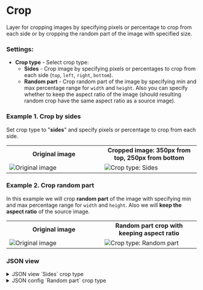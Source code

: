 # Crop

Layer for cropping images by specifying pixels or percentage to crop from each side or by cropping the random part of the image with specified size.

### Settings:

- **Crop type** - Select crop type:
    - **Sides** - Crop image by specifying pixels or percentages to crop from each side (`top`, `left`, `right`, `bottom`).
    - **Random part** - Crop random part of the image by specifying min and max percentage range for `width` and `height`. Also you can specify whether to keep the aspect ratio of the image (should resulting random crop have the same aspect ratio as a source image).

### Example 1. Crop by sides

Set crop type to "**sides**" and specify pixels or percentage to crop from each side.

<table>
<tr>
<td style="text-align:center; width:50%"><strong>Original image</strong></td>
<td style="text-align:center; width:50%"><strong>Cropped image: 350px from top, 250px from bottom</strong></td>
</tr>
<tr>
<td> <img src="https://github.com/supervisely-ecosystem/ml-nodes/assets/79905215/52483886-392d-43a8-aeb4-a5fb01950a30" alt="Original image" /> </td>
<td> <img src="https://github.com/supervisely-ecosystem/ml-nodes/assets/79905215/a4f39565-216a-427f-a1a3-b32f180991e0" alt="Crop type: Sides" /> </td>
</tr>
</table>

### Example 2. Crop random part

In this example we will crop **random part** of the image with specifying min and max percentage range for `width` and `height`.
Also we will **keep the aspect ratio** of the source image.

<table>
<tr>
<td style="text-align:center; width:50%"><strong>Original image</strong></td>
<td style="text-align:center; width:50%"><strong>Random part crop with keeping aspect ratio</strong></td>
</tr>
<tr>
<td> <img src="https://github.com/supervisely-ecosystem/ml-nodes/assets/79905215/f29db46e-dc66-415f-a808-6f89a4a112ea" alt="Original image" /> </td>
<td> <img src="https://github.com/supervisely-ecosystem/ml-nodes/assets/79905215/a2380eb8-bc82-4321-99c1-e1a4cea2e204" alt="Crop type: Random part" /> </td>
</tr>
</table>

### JSON view

<details>
  <summary>JSON view `Sides` crop type</summary>
<pre>
{
  "action": "crop",
  "src": ["$data_7"],
  "dst": "$crop_8",
  "settings": {
    "sides": {
      "top": "350px",
      "left": "0px",
      "right": "0px",
      "bottom": "250px"
    }
  }
}
</pre>
</details>

<details>
  <summary>JSON config `Random part` crop type</summary>
<pre>
{
  "action": "crop",
  "src": ["$data_7"],
  "dst": "$crop_8",
  "settings": {
    "random_part": {
      "height": {
        "min_percent": 60,
        "max_percent": 65
      },
      "width": {
        "min_percent": 60,
        "max_percent": 65
      },
      "keep_aspect_ratio": true
    }
  }
}
</pre>
</details>

